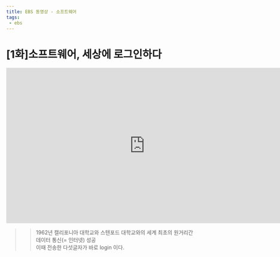```yaml
---
title: EBS 동영상 - 소프트웨어
tags: 
 - ebs
---
```


# [1화]소프트웨어, 세상에 로그인하다
<iframe src='https://tv.naver.com/embed/10796449?autoPlay=true' frameborder='no' scrolling='no' marginwidth='0' marginheight='0' WIDTH='740' HEIGHT='416' allow='autoplay' allowfullscreen></iframe>
    
        


>> 1962년 캘리포니아 대학교와 스텐포드 대학교와의 세계 최초의 원거리간 데이터 통신(= 인터넷) 성공    
>> 이때 전송한 다섯글자가 바로 login 이다.    

